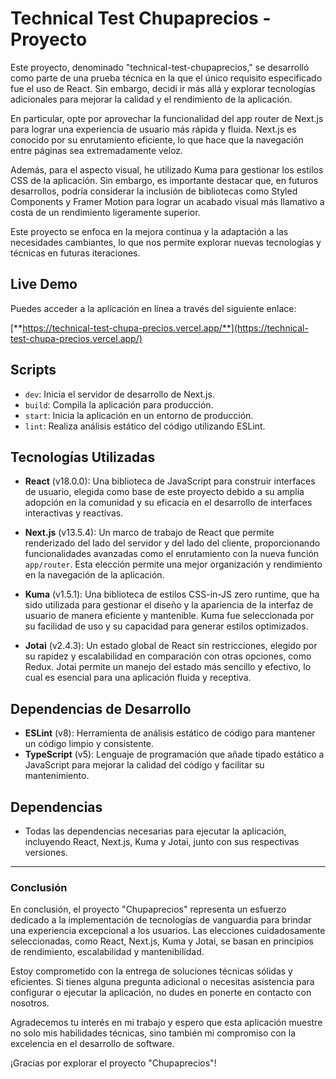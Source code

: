 # Technical Test Chupaprecios - Proyecto

Este proyecto, denominado "technical-test-chupaprecios," se desarrolló como parte de una prueba técnica en la que el único requisito especificado fue el uso de React. Sin embargo, decidi ir más allá y explorar tecnologías adicionales para mejorar la calidad y el rendimiento de la aplicación.

En particular, opte por aprovechar la funcionalidad del app router de Next.js para lograr una experiencia de usuario más rápida y fluida. Next.js es conocido por su enrutamiento eficiente, lo que hace que la navegación entre páginas sea extremadamente veloz.

Además, para el aspecto visual, he utilizado Kuma para gestionar los estilos CSS de la aplicación. Sin embargo, es importante destacar que, en futuros desarrollos, podría considerar la inclusión de bibliotecas como Styled Components y Framer Motion para lograr un acabado visual más llamativo a costa de un rendimiento ligeramente superior.

Este proyecto se enfoca en la mejora continua y la adaptación a las necesidades cambiantes, lo que nos permite explorar nuevas tecnologías y técnicas en futuras iteraciones.

## Live Demo

Puedes acceder a la aplicación en línea a través del siguiente enlace:

[**https://technical-test-chupa-precios.vercel.app/**](https://technical-test-chupa-precios.vercel.app/)

## Scripts

- `dev`: Inicia el servidor de desarrollo de Next.js.
- `build`: Compila la aplicación para producción.
- `start`: Inicia la aplicación en un entorno de producción.
- `lint`: Realiza análisis estático del código utilizando ESLint.

## Tecnologías Utilizadas

- **React** (v18.0.0): Una biblioteca de JavaScript para construir interfaces de usuario, elegida como base de este proyecto debido a su amplia adopción en la comunidad y su eficacia en el desarrollo de interfaces interactivas y reactivas.

- **Next.js** (v13.5.4): Un marco de trabajo de React que permite renderizado del lado del servidor y del lado del cliente, proporcionando funcionalidades avanzadas como el enrutamiento con la nueva función `app/router`. Esta elección permite una mejor organización y rendimiento en la navegación de la aplicación.

- **Kuma** (v1.5.1): Una biblioteca de estilos CSS-in-JS zero runtime, que ha sido utilizada para gestionar el diseño y la apariencia de la interfaz de usuario de manera eficiente y mantenible. Kuma fue seleccionada por su facilidad de uso y su capacidad para generar estilos optimizados.

- **Jotai** (v2.4.3): Un estado global de React sin restricciones, elegido por su rapidez y escalabilidad en comparación con otras opciones, como Redux. Jotai permite un manejo del estado más sencillo y efectivo, lo cual es esencial para una aplicación fluida y receptiva.

## Dependencias de Desarrollo

- **ESLint** (v8): Herramienta de análisis estático de código para mantener un código limpio y consistente.
- **TypeScript** (v5): Lenguaje de programación que añade tipado estático a JavaScript para mejorar la calidad del código y facilitar su mantenimiento.

## Dependencias

- Todas las dependencias necesarias para ejecutar la aplicación, incluyendo React, Next.js, Kuma y Jotai, junto con sus respectivas versiones.

---

### Conclusión

En conclusión, el proyecto "Chupaprecios" representa un esfuerzo dedicado a la implementación de tecnologías de vanguardia para brindar una experiencia excepcional a los usuarios. Las elecciones cuidadosamente seleccionadas, como React, Next.js, Kuma y Jotai, se basan en principios de rendimiento, escalabilidad y mantenibilidad.

Estoy comprometido con la entrega de soluciones técnicas sólidas y eficientes. Si tienes alguna pregunta adicional o necesitas asistencia para configurar o ejecutar la aplicación, no dudes en ponerte en contacto con nosotros.

Agradecemos tu interés en mi trabajo y espero que esta aplicación muestre no solo mis habilidades técnicas, sino también mi compromiso con la excelencia en el desarrollo de software.

¡Gracias por explorar el proyecto "Chupaprecios"!
